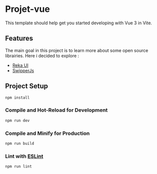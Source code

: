 # Projet-vue

This template should help get you started developing with Vue 3 in Vite.

## Features

The main goal in this project is to learn more about some open source librairies. Here i decided to explore : 
- [Reka UI](https://reka-ui.com/)
- [SwipperJs](https://swiperjs.com/)
  
## Project Setup

```sh
npm install
```



### Compile and Hot-Reload for Development

```sh
npm run dev
```

### Compile and Minify for Production

```sh
npm run build
```

### Lint with [ESLint](https://eslint.org/)

```sh
npm run lint
```
